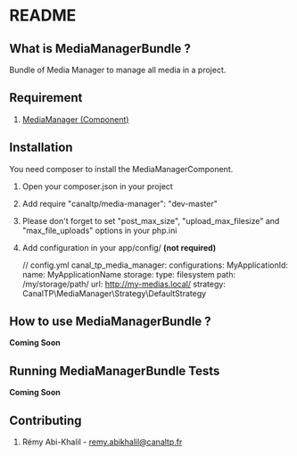README
======

What is MediaManagerBundle ?
-----------------------------

Bundle of Media Manager to manage all media in a project.


Requirement
-------------

1. [MediaManager (Component)](http://hg.prod.canaltp.fr/ctp/MediaManager.git/summary)


Installation
-------------

You need composer to install the MediaManagerComponent.

1. Open your composer.json in your project
2. Add require "canaltp/media-manager": "dev-master"
4. Please don't forget to set "post_max_size", "upload_max_filesize" and "max_file_uploads" options in your php.ini
5. Add configuration in your app/config/ __(not required)__

    // config.yml
    canal_tp_media_manager:
        configurations:
            MyApplicationId:
                name: MyApplicationName
                storage:
                    type: filesystem
                    path: /my/storage/path/
                    url:  http://my-medias.local/
                strategy: CanalTP\MediaManager\Strategy\DefaultStrategy


How to use MediaManagerBundle ?
--------------------------------

__Coming Soon__

Running MediaManagerBundle Tests
---------------------------

__Coming Soon__

Contributing
-------------

1. Rémy Abi-Khalil - remy.abikhalil@canaltp.fr

